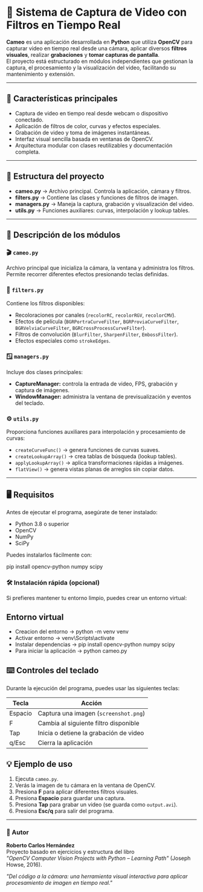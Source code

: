 # 🎥 Sistema de Captura de Video con Filtros en Tiempo Real

**Cameo** es una aplicación desarrollada en **Python** que utiliza **OpenCV** para capturar video en tiempo real desde una cámara, aplicar diversos **filtros visuales**, realizar **grabaciones** y **tomar capturas de pantalla**.  
El proyecto está estructurado en módulos independientes que gestionan la captura, el procesamiento y la visualización del video, facilitando su mantenimiento y extensión.

---

## 🚀 Características principales

- Captura de video en tiempo real desde webcam o dispositivo conectado.  
- Aplicación de filtros de color, curvas y efectos especiales.  
- Grabación de video y toma de imágenes instantáneas.  
- Interfaz visual sencilla basada en ventanas de OpenCV.  
- Arquitectura modular con clases reutilizables y documentación completa.

---

## 🧩 Estructura del proyecto

- **cameo.py** → Archivo principal. Controla la aplicación, cámara y filtros.  
- **filters.py** → Contiene las clases y funciones de filtros de imagen.  
- **managers.py** → Maneja la captura, grabación y visualización del video.  
- **utils.py** → Funciones auxiliares: curvas, interpolación y lookup tables.

---

## 🧠 Descripción de los módulos

### 🎬 `cameo.py`
Archivo principal que inicializa la cámara, la ventana y administra los filtros.  
Permite recorrer diferentes efectos presionando teclas definidas.

### 🎨 `filters.py`
Contiene los filtros disponibles:
- Recoloraciones por canales (`recolorRC`, `recolorRGV`, `recolorCMV`).
- Efectos de película (`BGRPortraCurveFilter`, `BGRProviaCurveFilter`, `BGRVelviaCurveFilter`, `BGRCrossProcessCurveFilter`).
- Filtros de convolución (`BlurFilter`, `SharpenFilter`, `EmbossFilter`).
- Efectos especiales como `strokeEdges`.

### 🪟 `managers.py`
Incluye dos clases principales:
- **CaptureManager:** controla la entrada de video, FPS, grabación y captura de imágenes.
- **WindowManager:** administra la ventana de previsualización y eventos del teclado.

### ⚙️ `utils.py`
Proporciona funciones auxiliares para interpolación y procesamiento de curvas:
- `createCurveFunc()` → genera funciones de curvas suaves.
- `createLookupArray()` → crea tablas de búsqueda (lookup tables).
- `applyLookupArray()` → aplica transformaciones rápidas a imágenes.
- `flatView()` → genera vistas planas de arreglos sin copiar datos.

---

## 🖥️ Requisitos

Antes de ejecutar el programa, asegúrate de tener instalado:

- Python 3.8 o superior  
- OpenCV 
- NumPy  
- SciPy

Puedes instalarlos fácilmente con:


pip install opencv-python numpy scipy

### 🛠️ Instalación rápida (opcional)

Si prefieres mantener tu entorno limpio, puedes crear un entorno virtual:

## Entorno virtual

- Creacion del entorno → python -m venv venv  
- Activar entorno → venv\Scripts\activate 
- Instalar dependencias → pip install opencv-python numpy scipy 
- Para iniciar la aplicación → python cameo.py

## ⌨️ Controles del teclado

Durante la ejecución del programa, puedes usar las siguientes teclas:

| Tecla   | Acción                                 |
| ------- | -------------------------------------- |
| Espacio | Captura una imagen (`screenshot.png`)  |
| F       | Cambia al siguiente filtro disponible  |
| Tap     | Inicia o detiene la grabación de video |
| q/Esc   | Cierra la aplicación                   |


## 💡 Ejemplo de uso

1. Ejecuta `cameo.py`.  
2. Verás la imagen de tu cámara en la ventana de OpenCV.  
3. Presiona **F** para aplicar diferentes filtros visuales.  
4. Presiona **Espacio** para guardar una captura.  
5. Presiona **Tap** para grabar un video (se guarda como `output.avi`).  
6. Presiona **Esc/q** para salir del programa.

---

### 👤 Autor

**Roberto Carlos Hernández**  
Proyecto basado en ejercicios y estructura del libro  
*"OpenCV Computer Vision Projects with Python – Learning Path"* (Joseph Howse, 2016).

*"Del código a la cámara: una herramienta visual interactiva para aplicar procesamiento de imagen en tiempo real."*

